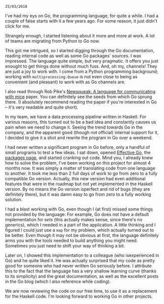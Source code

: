 `25/03/2018`

I've had my eys on Go, the programming language, for quite a while. I had a couple of false starts with it a few years ago. For some reason, it just didn't click for me.

Strangely enough, I started listening about it more and more at work. A lot of teams are migrating from Python to Go now.

This got me intrigued, so I started digging through the Go documentation, reading internal code as well as some Go packages' sources. I was impressed. The language quite simple, but very pragmatic. It offers you just enought to get things done without much fuss. And, oh my, channels! They are just a joy to work with. I come from a Python programming background; working with `multiprocessing.Queue` is not even close to being as convenient (and pleasant) to work with as Go channels are.

I also read through Rob Pike's [Newsqueak: A language for communicating with mice](https://swtch.com/~rsc/thread/newsqueak.pdf) paper. You can definitely see the seeds from which Go sprung there. (I absolutely recommend reading the paper if you're interested in Go – it's very readable and quite short).

In my team, we have a data processing pipeline written in Haskell. For various reasons, this turned out to be a bad idea and constantly causes us pain when we need to change it. Seeing the trend towards Go in the company, and the apparent good (though not official) internal support for it, I decided to give it a shot and rewrite the program in Go over a weekend.

I had never written a significant program in Go before, only a handful of small programs to test a few ideas. I sat down, opened [Effective Go](https://golang.org/doc/effective_go.html), the [packages page](https://golang.org/pkg/), and started cranking out code. Mind you, I already knew how to solve the problem, I've been working on this project for almost 4 months now. It was simply a matter of translating code from one language to another. It took me less than 2 full days of work to go from zero to a fully compatible Go version. Actually, this new version had even additional features that were in the roadmap but not yet implemented in the Haskell version. By no means the Go version isperfect and rid of bugs (they are definitely there), but it was damn easy to go from zero to a fully working solution.

I had a blast working with Go, even though I (at first) missed some things not provided by the language: For example, Go does not have a default implementation for _sets_ (this actually makes sense, since there's no generics), which I needed in a part of the application. A little thinking and I figured I could just use a `map` for my problem, which actually turned out to be better. Even though it may not be obvious at first, the language definitely arms you with the tools needed to build anything you might need. Sometimes you just need to shift your way of thinking a bit.

Later on, I showed this implementation to a colleague (who isexperienced in Go) and he quite liked it. He was actually surprised that my code as pretty good for someone who had never written Go seriously before. I attribute this to the fact that the language has a very shallow learning curve (thanks to its simplicity) and the great documentation, as well as the excellent posts in the Go blog (which I also reference while coding).

We are now reviewing the code on our free time, to use it as a replacement for the Haskell code. I'm looking forward to working Go in other projects.